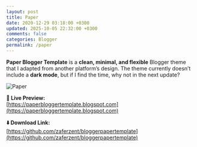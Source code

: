 ```yaml
---           
layout: post
title: Paper
date: 2020-12-29 03:18:00 +0300
updated: 2025-10-05 22:32:00 +0300
comments: false
categories: Blogger
permalink: /paper
---
```

**Paper Blogger Template** is a **clean, minimal, and flexible** Blogger theme that I adapted from another platform’s design. The theme currently doesn’t include a **dark mode**, but if I find the time, why not in the next update?

![Paper](https://blogger.googleusercontent.com/img/b/R29vZ2xl/AVvXsEhoAZSjK8jdOk__PLnXAawMJXf5fyxh3kUcQflGgm_meD9E4ufLo0N3KslG7bVr-bbV8hP0RZFA4YL2SSmAkbnXzzY-zbdm-QObnq-AZoMHawsdv9SDj1DEHjB6-Buj4BjDNbKmTocnBqIoIcBpIqy20ZUrj81unYRS2sTCBNbmZiNSKI9J1GRqgRGv/s1600/blogger-paper-template.webp)

**🔗 Live Preview:**  
[https://paperbloggertemplate.blogspot.com](https://paperbloggertemplate.blogspot.com)

**⬇️ Download Link:**  
[https://github.com/zaferzent/bloggerpapertemplate](https://github.com/zaferzent/bloggerpapertemplate)
